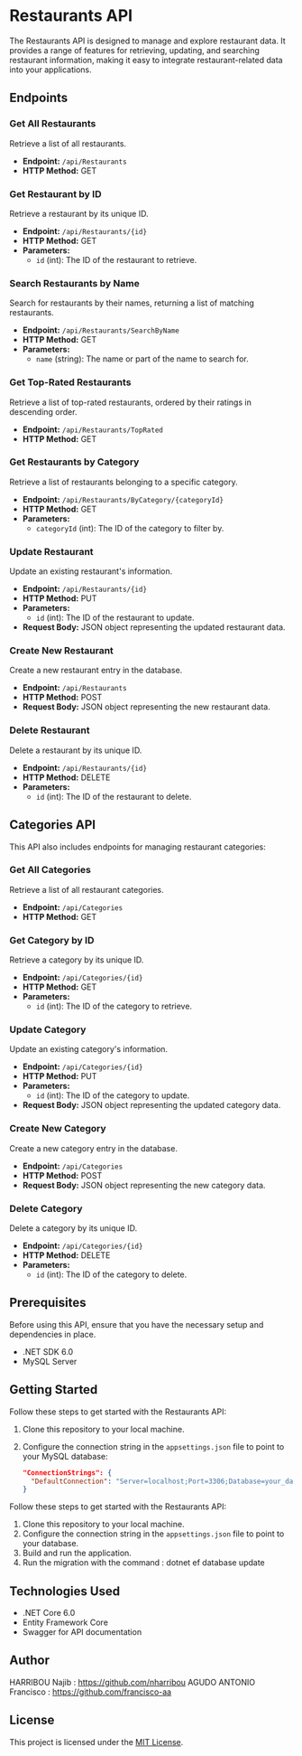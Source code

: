 # Restaurants API

The Restaurants API is designed to manage and explore restaurant data. It provides a range of features for retrieving, updating, and searching restaurant information, making it easy to integrate restaurant-related data into your applications.

## Endpoints

### Get All Restaurants

Retrieve a list of all restaurants.

- **Endpoint:** `/api/Restaurants`
- **HTTP Method:** GET

### Get Restaurant by ID

Retrieve a restaurant by its unique ID.

- **Endpoint:** `/api/Restaurants/{id}`
- **HTTP Method:** GET
- **Parameters:**
  - `id` (int): The ID of the restaurant to retrieve.

### Search Restaurants by Name

Search for restaurants by their names, returning a list of matching restaurants.

- **Endpoint:** `/api/Restaurants/SearchByName`
- **HTTP Method:** GET
- **Parameters:**
  - `name` (string): The name or part of the name to search for.

### Get Top-Rated Restaurants

Retrieve a list of top-rated restaurants, ordered by their ratings in descending order.

- **Endpoint:** `/api/Restaurants/TopRated`
- **HTTP Method:** GET

### Get Restaurants by Category

Retrieve a list of restaurants belonging to a specific category.

- **Endpoint:** `/api/Restaurants/ByCategory/{categoryId}`
- **HTTP Method:** GET
- **Parameters:**
  - `categoryId` (int): The ID of the category to filter by.

### Update Restaurant

Update an existing restaurant's information.

- **Endpoint:** `/api/Restaurants/{id}`
- **HTTP Method:** PUT
- **Parameters:**
  - `id` (int): The ID of the restaurant to update.
- **Request Body:** JSON object representing the updated restaurant data.

### Create New Restaurant

Create a new restaurant entry in the database.

- **Endpoint:** `/api/Restaurants`
- **HTTP Method:** POST
- **Request Body:** JSON object representing the new restaurant data.

### Delete Restaurant

Delete a restaurant by its unique ID.

- **Endpoint:** `/api/Restaurants/{id}`
- **HTTP Method:** DELETE
- **Parameters:**
  - `id` (int): The ID of the restaurant to delete.

## Categories API

This API also includes endpoints for managing restaurant categories:

### Get All Categories

Retrieve a list of all restaurant categories.

- **Endpoint:** `/api/Categories`
- **HTTP Method:** GET

### Get Category by ID

Retrieve a category by its unique ID.

- **Endpoint:** `/api/Categories/{id}`
- **HTTP Method:** GET
- **Parameters:**
  - `id` (int): The ID of the category to retrieve.

### Update Category

Update an existing category's information.

- **Endpoint:** `/api/Categories/{id}`
- **HTTP Method:** PUT
- **Parameters:**
  - `id` (int): The ID of the category to update.
- **Request Body:** JSON object representing the updated category data.

### Create New Category

Create a new category entry in the database.

- **Endpoint:** `/api/Categories`
- **HTTP Method:** POST
- **Request Body:** JSON object representing the new category data.

### Delete Category

Delete a category by its unique ID.

- **Endpoint:** `/api/Categories/{id}`
- **HTTP Method:** DELETE
- **Parameters:**
  - `id` (int): The ID of the category to delete.

## Prerequisites

Before using this API, ensure that you have the necessary setup and dependencies in place.

- .NET SDK 6.0
- MySQL Server

## Getting Started

Follow these steps to get started with the Restaurants API:

1. Clone this repository to your local machine.
2. Configure the connection string in the `appsettings.json` file to point to your MySQL database:

   ```json
   "ConnectionStrings": {
     "DefaultConnection": "Server=localhost;Port=3306;Database=your_database_name;User=your_username;Password=your_password;"
   }

Follow these steps to get started with the Restaurants API:

1. Clone this repository to your local machine.
2. Configure the connection string in the `appsettings.json` file to point to your database.
3. Build and run the application.
4. Run the migration with the command : dotnet ef database update

## Technologies Used

- .NET Core 6.0
- Entity Framework Core
- Swagger for API documentation

## Author

HARRIBOU Najib : https://github.com/nharribou
AGUDO ANTONIO Francisco : https://github.com/francisco-aa


## License

This project is licensed under the [MIT License](LICENSE).


